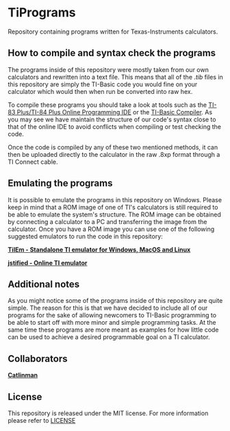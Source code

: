 # TiPrograms #

Repository containing programs written for Texas-Instruments calculators.

## How to compile and syntax check the programs ##
The programs inside of this repository were mostly taken from our own calculators and rewritten into a text file. This means that all of the *.tib* files in this repository are simply the TI-Basic code you would fine on your calculator which would then when run be converted into raw hex.

To compile these programs you should take a look at tools such as the [TI-83 Plus/TI-84 Plus Online Programming IDE](http://www.cemetech.net/sc/) or the [TI-Basic Compiler](http://sourceforge.net/projects/tibasic/). As you may see we have maintain the structure of our code's syntax close to that of the online IDE to avoid conflicts when compiling or test checking the code.

Once the code is compiled by any of these two mentioned methods, it can then be uploaded directly to the calculator in the raw .8xp format through a TI Connect cable.

## Emulating the programs ##

It is possible to emulate the programs in this repository on Windows. Please keep in mind that a ROM image of one of TI's calculators is still required to be able to emulate the system's structure. The ROM image can be obtained by connecting a calculator to a PC and transferring the image from the calculator. Once you have a ROM image you can use one of the following suggested emulators to run the code in this repository:

**[TilEm - Standalone TI emulator for Windows, MacOS and Linux](http://lpg.ticalc.org/prj_tilem/)**<br/>

**[jstified - Online TI emulator](http://www.cemetech.net/projects/jstified/)**

## Additional notes ##

As you might notice some of the programs inside of this repository are quite simple. The reason for this is that we have decided to include all of our programs for the sake of allowing newcomers to TI-Basic programming to be able to start off with more minor and simple programming tasks. At the same time these programs are more meant as examples for how little code can be used to achieve a desired programmable goal on a TI calculator.

## Collaborators ##

**[Catlinman](http://catlinman.com/)**

## License ##

This repository is released under the MIT license. For more information please refer to [LICENSE](https://github.com/Catlinman/TiPrograms/blob/master/LICENSE)